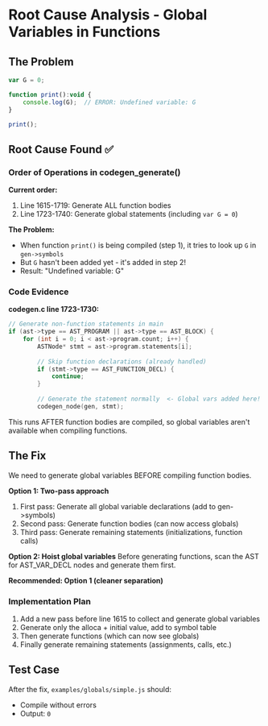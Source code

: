 # Root Cause Analysis - Global Variables in Functions

## The Problem
```javascript
var G = 0;

function print():void {
    console.log(G);  // ERROR: Undefined variable: G
}

print();
```

## Root Cause Found ✅

### Order of Operations in codegen_generate()

**Current order:**
1. Line 1615-1719: Generate ALL function bodies
2. Line 1723-1740: Generate global statements (including `var G = 0`)

**The Problem:**
- When function `print()` is being compiled (step 1), it tries to look up `G` in `gen->symbols`
- But `G` hasn't been added yet - it's added in step 2!
- Result: "Undefined variable: G"

### Code Evidence

**codegen.c line 1723-1730:**
```c
// Generate non-function statements in main
if (ast->type == AST_PROGRAM || ast->type == AST_BLOCK) {
    for (int i = 0; i < ast->program.count; i++) {
        ASTNode* stmt = ast->program.statements[i];
        
        // Skip function declarations (already handled)
        if (stmt->type == AST_FUNCTION_DECL) {
            continue;
        }
        
        // Generate the statement normally  <- Global vars added here!
        codegen_node(gen, stmt);
```

This runs AFTER function bodies are compiled, so global variables aren't available when compiling functions.

## The Fix

We need to generate global variables BEFORE compiling function bodies.

**Option 1: Two-pass approach**
1. First pass: Generate all global variable declarations (add to gen->symbols)
2. Second pass: Generate function bodies (can now access globals)
3. Third pass: Generate remaining statements (initializations, function calls)

**Option 2: Hoist global variables**
Before generating functions, scan the AST for AST_VAR_DECL nodes and generate them first.

**Recommended: Option 1 (cleaner separation)**

### Implementation Plan
1. Add a new pass before line 1615 to collect and generate global variables
2. Generate only the alloca + initial value, add to symbol table
3. Then generate functions (which can now see globals)
4. Finally generate remaining statements (assignments, calls, etc.)

## Test Case
After the fix, `examples/globals/simple.js` should:
- Compile without errors
- Output: `0`

